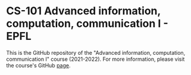 # CS-101 Advanced information, computation, communication I - EPFL

This is the GitHub repository of the "Advanced information, computation, communication I" course (2021-2022).
For more information, please visit the course's GitHub [page](https://lsir.github.io/AICC-I/).
